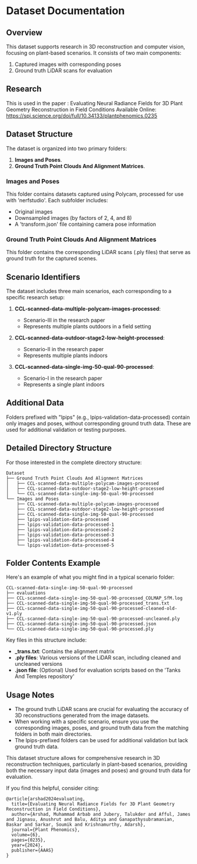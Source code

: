 # Dataset Documentation

## Overview
This dataset supports research in 3D reconstruction and computer vision, focusing on plant-based scenarios. It consists of two main components:

1. Captured images with corresponding poses
2. Ground truth LiDAR scans for evaluation

## Research 
This is used in the paper : Evaluating Neural Radiance Fields for 3D Plant Geometry Reconstruction in Field Conditions 
Available Online: https://spj.science.org/doi/full/10.34133/plantphenomics.0235


## Dataset Structure

The dataset is organized into two primary folders:

1. **Images and Poses**.
2. **Ground Truth Point Clouds And Alignment Matrices**.

### Images and Poses

This folder contains datasets captured using Polycam, processed for use with 'nerfstudio'. Each subfolder includes:

- Original images
- Downsampled images (by factors of 2, 4, and 8)
- A 'transform.json' file containing camera pose information

### Ground Truth Point Clouds And Alignment Matrices

This folder contains the corresponding LiDAR scans (.ply files) that serve as ground truth for the captured scenes.

## Scenario Identifiers

The dataset includes three main scenarios, each corresponding to a specific research setup:

1. **CCL-scanned-data-multiple-polycam-images-processed**: 
   - Scenario-III in the research paper
   - Represents multiple plants outdoors in a field setting

2. **CCL-scanned-data-outdoor-stage2-low-height-processed**: 
   - Scenario-II in the research paper
   - Represents multiple plants indoors

3. **CCL-scanned-data-single-img-50-qual-90-processed**: 
   - Scenario-I in the research paper
   - Represents a single plant indoors

## Additional Data

Folders prefixed with "lpips" (e.g., lpips-validation-data-processed) contain only images and poses, without corresponding ground truth data. These are used for additional validation or testing purposes.

## Detailed Directory Structure

For those interested in the complete directory structure:

```
Dataset
├── Ground Truth Point Clouds And Alignment Matrices
│   ├── CCL-scanned-data-multiple-polycam-images-processed
│   ├── CCL-scanned-data-outdoor-stage2-low-height-processed
│   └── CCL-scanned-data-single-img-50-qual-90-processed
└── Images and Poses
    ├── CCL-scanned-data-multiple-polycam-images-processed
    ├── CCL-scanned-data-outdoor-stage2-low-height-processed
    ├── CCL-scanned-data-single-img-50-qual-90-processed
    ├── lpips-validation-data-processed
    ├── lpips-validation-data-processed-1
    ├── lpips-validation-data-processed-2
    ├── lpips-validation-data-processed-3
    ├── lpips-validation-data-processed-4
    └── lpips-validation-data-processed-5
```

## Folder Contents Example

Here's an example of what you might find in a typical scenario folder:

```
CCL-scanned-data-single-img-50-qual-90-processed
├── evaluations
├── CCL-scanned-data-single-img-50-qual-90-processed_COLMAP_SfM.log
├── CCL-scanned-data-single-img-50-qual-90-processed_trans.txt
├── CCL-scanned-data-single-img-50-qual-90-processed-cleaned-old-v1.ply
├── CCL-scanned-data-single-img-50-qual-90-processed-uncleaned.ply
├── CCL-scanned-data-single-img-50-qual-90-processed.json
└── CCL-scanned-data-single-img-50-qual-90-processed.ply
```

Key files in this structure include:

- **_trans.txt**: Contains the alignment matrix
- **.ply files**: Various versions of the LiDAR scan, including cleaned and uncleaned versions
- **.json file**: (Optional) Used for evaluation scripts based on the 'Tanks And Temples repository'

## Usage Notes

- The ground truth LiDAR scans are crucial for evaluating the accuracy of 3D reconstructions generated from the image datasets.
- When working with a specific scenario, ensure you use the corresponding images, poses, and ground truth data from the matching folders in both main directories.
- The lpips-prefixed folders can be used for additional validation but lack ground truth data.

This dataset structure allows for comprehensive research in 3D reconstruction techniques, particularly in plant-based scenarios, providing both the necessary input data (images and poses) and ground truth data for evaluation.

If you find this helpful, consider citing: 
```
@article{arshad2024evaluating,
  title={Evaluating Neural Radiance Fields for 3D Plant Geometry Reconstruction in Field Conditions},
  author={Arshad, Muhammad Arbab and Jubery, Talukder and Afful, James and Jignasu, Anushrut and Balu, Aditya and Ganapathysubramanian, Baskar and Sarkar, Soumik and Krishnamurthy, Adarsh},
  journal={Plant Phenomics},
  volume={6},
  pages={0235},
  year={2024},
  publisher={AAAS}
}
```
